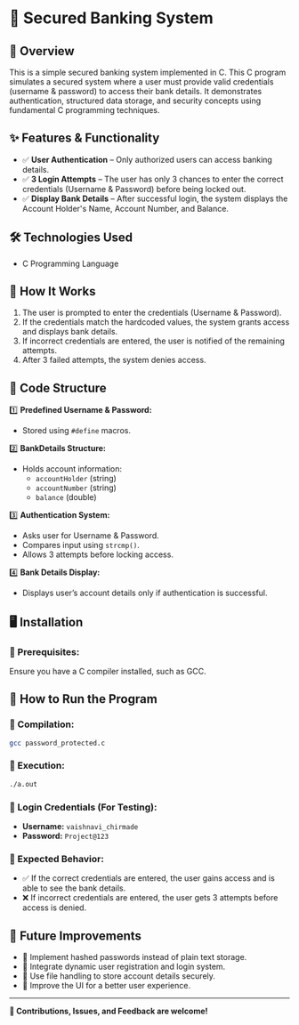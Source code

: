 # 🔐 Secured Banking System

## 📌 Overview
This is a simple secured banking system implemented in C.
This C program simulates a secured system where a user must provide valid credentials (username & password) to access their bank details.
It demonstrates authentication, structured data storage, and security concepts using fundamental C programming techniques.

## ✨ Features & Functionality
- ✅ **User Authentication** – Only authorized users can access banking details.
- ✅ **3 Login Attempts** – The user has only 3 chances to enter the correct credentials (Username & Password) before being locked out.
- ✅ **Display Bank Details** – After successful login, the system displays the Account Holder's Name, Account Number, and Balance.

## 🛠️ Technologies Used
- C Programming Language

## 🚀 How It Works
1. The user is prompted to enter the credentials (Username & Password).
2. If the credentials match the hardcoded values, the system grants access and displays bank details.
3. If incorrect credentials are entered, the user is notified of the remaining attempts.
4. After 3 failed attempts, the system denies access.

## 📌 Code Structure
1️⃣ **Predefined Username & Password:**
   - Stored using `#define` macros.

2️⃣ **BankDetails Structure:**
   - Holds account information:
     - `accountHolder` (string)
     - `accountNumber` (string)
     - `balance` (double)

3️⃣ **Authentication System:**
   - Asks user for Username & Password.
   - Compares input using `strcmp()`.
   - Allows 3 attempts before locking access.

4️⃣ **Bank Details Display:**
   - Displays user’s account details only if authentication is successful.

## 🖥️ Installation
### 🔹 Prerequisites:
Ensure you have a C compiler installed, such as GCC.

## 🚀 How to Run the Program
### 🔹 Compilation:
```sh
gcc password_protected.c
```

### 🔹 Execution:
```sh
./a.out
```

### 🔹 Login Credentials (For Testing):
- **Username:** `vaishnavi_chirmade`
- **Password:** `Project@123`

### 🔹 Expected Behavior:
- ✅ If the correct credentials are entered, the user gains access and is able to see the bank details.
- ❌ If incorrect credentials are entered, the user gets 3 attempts before access is denied.

## 🎯 Future Improvements
- 📌 Implement hashed passwords instead of plain text storage.
- 📌 Integrate dynamic user registration and login system.
- 📌 Use file handling to store account details securely.
- 📌 Improve the UI for a better user experience.

---

**📢 Contributions, Issues, and Feedback are welcome!**

